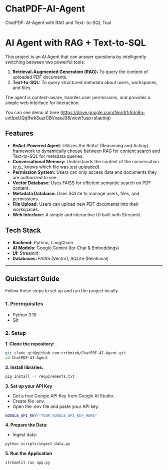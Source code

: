 # ChatPDF-AI-Agent
ChatPDF: AI-Agent with RAG and Text- to-SQL Tool
# AI Agent with RAG + Text-to-SQL

This project is an AI Agent that can answer questions by intelligently switching between two powerful tools:
1.  **Retrieval-Augmented Generation (RAG):** To query the content of uploaded PDF documents.
2.  **Text-to-SQL:** To query structured metadata about users, workspaces, and files.

The agent is context-aware, handles user permissions, and provides a simple web interface for interaction.

You can see demo at here (https://drive.google.com/file/d/1r9Jo9a-cvtfpxUQgRwkSuzrGBVvaxJ08/view?usp=sharing)
## Features

- **ReAct-Powered Agent**: Utilizes the ReAct (Reasoning and Acting) framework to dynamically choose between RAG for content search and Text-to-SQL for metadata queries.
- **Conversational Memory:** Understands the context of the conversation (e.g., knows which file was just uploaded).
- **Permission System:** Users can only access data and documents they are authorized to see.
- **Vector Database:** Uses FAISS for efficient semantic search on PDF content.
- **Metadata Database:** Uses SQLite to manage users, files, and permissions.
- **File Upload:** Users can upload new PDF documents into their workspaces.
- **Web Interface:** A simple and interactive UI built with Streamlit.

## Tech Stack

- **Backend:** Python, LangChain
- **AI Models:** Google Gemini (for Chat & Embeddings)
- **UI:** Streamlit
- **Databases:** FAISS (Vector), SQLite (Relational)

---

## Quickstart Guide

Follow these steps to set up and run the project locally.

### 1. Prerequisites

- Python 3.10
- Git

### 2. Setup

**1. Clone the repository:**
```bash
git clone git@github.com:trthminh/ChatPDF-AI-Agent.git
cd ChatPDF-AI-Agent
```
**2. Install libraries:**
```bash
pip install -r requirements.txt
```
**3. Set up your API Key**
- Get a free Google API Key from Google AI Studio.
- Create file .env.
- Open the .env file and paste your API key:
```bash
GOOGLE_API_KEY="YOUR_GOOGLE_API_KEY_HERE"
```
**4. Prepare the Data:**
- Ingest data:
```bash
python scripts/ingest_data.py
```
**5. Run the Application**
```bash
streamlit run app.py
```